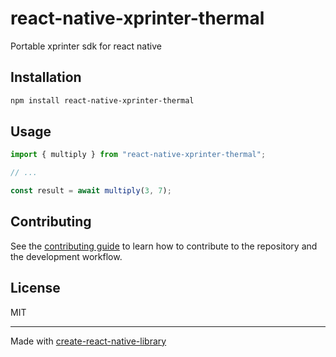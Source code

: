 # react-native-xprinter-thermal
Portable xprinter sdk for react native
## Installation

```sh
npm install react-native-xprinter-thermal
```

## Usage

```js
import { multiply } from "react-native-xprinter-thermal";

// ...

const result = await multiply(3, 7);
```

## Contributing

See the [contributing guide](CONTRIBUTING.md) to learn how to contribute to the repository and the development workflow.

## License

MIT

---

Made with [create-react-native-library](https://github.com/callstack/react-native-builder-bob)
